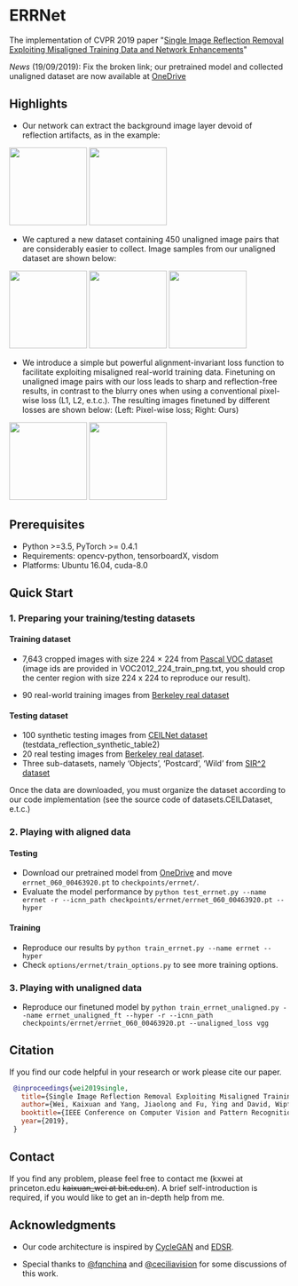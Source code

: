 # ERRNet

The implementation of CVPR 2019 paper "[Single Image Reflection Removal Exploiting Misaligned Training Data and Network Enhancements](https://arxiv.org/abs/1904.00637)"

*News* (19/09/2019): Fix the broken link; our pretrained model and collected unaligned dataset are now available at [OneDrive](https://1drv.ms/f/s!AqddfvhavTRih3n3W0P29cxVIlfM)   

## Highlights

* Our network can extract the background image layer devoid of reflection artifacts, as in the example:

<img src="imgs/animation2.gif" height="140px"/> <img src="imgs/animation1.gif" height="140px"/> 

* We captured a new dataset containing 450 unaligned image pairs that are considerably easier to collect.
Image samples from our unaligned dataset are shown below:

<img src="imgs/unaligned1.gif" height="140px"/> <img src="imgs/datacollection_ours.jpg" height="140px"/>  <img src="imgs/unaligned2.gif" height="140px"/> 

* We introduce a simple but powerful alignment-invariant loss function to facilitate exploiting misaligned real-world training data. Finetuning on unaligned image pairs with our loss leads to sharp and reflection-free results, in contrast to the blurry ones when using a conventional pixel-wise loss (L1, L2, e.t.c.). The resulting images finetuned by different losses are shown below: (Left: Pixel-wise loss; Right: Ours)

<img src="imgs/unaligned_pixel.gif" height="140px"/> <img src="imgs/unaligned_ours.gif" height="140px"/>   


## Prerequisites
* Python >=3.5, PyTorch >= 0.4.1
* Requirements: opencv-python, tensorboardX, visdom
* Platforms: Ubuntu 16.04, cuda-8.0


## Quick Start
### 1. Preparing your training/testing datasets

#### Training dataset
* 7,643 cropped images with size 224 × 224 from
  [Pascal VOC dataset](http://host.robots.ox.ac.uk/pascal/VOC/) (image ids are provided in VOC2012_224_train_png.txt, you should crop the center region with size 224 x 224 to reproduce our result). 

* 90 real-world training images from [Berkeley real dataset](https://github.com/ceciliavision/perceptual-reflection-removal) 

#### Testing dataset
* 100 synthetic testing images from [CEILNet dataset](https://github.com/fqnchina/CEILNet) (testdata_reflection_synthetic_table2) 
* 20 real testing images from [Berkeley real dataset](https://github.com/ceciliavision/perceptual-reflection-removal).  
* Three sub-datasets, namely ‘Objects’, ‘Postcard’, ‘Wild’ from [SIR^2 dataset](https://sir2data.github.io/)

Once the data are downloaded, you must organize the dataset according to our code implementation (see the source code of datasets.CEILDataset, e.t.c.)


### 2. Playing with aligned data

#### Testing
 * Download our pretrained model from [OneDrive](https://1drv.ms/f/s!AqddfvhavTRih3n3W0P29cxVIlfM) and move ```errnet_060_00463920.pt``` to ```checkpoints/errnet/```. 
 * Evaluate the model performance by ```python test_errnet.py --name errnet -r --icnn_path checkpoints/errnet/errnet_060_00463920.pt --hyper```

#### Training
* Reproduce our results by ```python train_errnet.py --name errnet --hyper``` 
* Check ```options/errnet/train_options.py``` to see more training options. 

### 3. Playing with unaligned data
* Reproduce our finetuned model by ```python train_errnet_unaligned.py --name errnet_unaligned_ft --hyper -r --icnn_path checkpoints/errnet/errnet_060_00463920.pt --unaligned_loss vgg```

## Citation

If you find our code helpful in your research or work please cite our paper.

```bibtex
 @inproceedings{wei2019single,
   title={Single Image Reflection Removal Exploiting Misaligned Training Data and Network Enhancements},
   author={Wei, Kaixuan and Yang, Jiaolong and Fu, Ying and David, Wipf and Huang, Hua},
   booktitle={IEEE Conference on Computer Vision and Pattern Recognition},
   year={2019},
 }
```

## Contact
If you find any problem, please feel free to contact me (kxwei at princeton.edu ~~kaixuan_wei at bit.edu.cn~~).
A brief self-introduction is required, if you would like to get an in-depth help from me. 

## Acknowledgments
* Our code architecture is inspired by [CycleGAN](https://github.com/junyanz/pytorch-CycleGAN-and-pix2pix) and [EDSR](https://github.com/thstkdgus35/EDSR-PyTorch). 

* Special thanks to [@fqnchina](https://github.com/fqnchina) and [@ceciliavision](https://github.com/ceciliavision) for some discussions of this work. 
